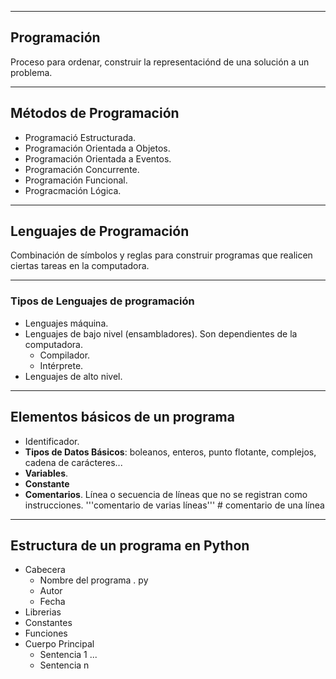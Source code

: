 ****
## Programación

Proceso para ordenar, construir la representaciónd de una solución a un problema.

---
## Métodos de Programación

- Programació Estructurada.
- Programación Orientada a Objetos.
- Programación Orientada a Eventos.
- Programación Concurrente.
- Programación Funcional.
- Progracmación Lógica.

---
## Lenguajes de Programación

Combinación de símbolos y reglas para construir programas que realicen ciertas tareas en la computadora.

---
### Tipos de Lenguajes de programación

- Lenguajes máquina.
 - Lenguajes de bajo nivel (ensambladores). Son dependientes de la computadora.
	 - Compilador.
	 - Intérprete.
 - Lenguajes de alto nivel.

---
## Elementos básicos de un programa

- Identificador.
- **Tipos de Datos Básicos**: boleanos, enteros, punto flotante, complejos, cadena de carácteres...
- **Variables**.
- **Constante**
- **Comentarios**. Línea o secuencia de líneas que no se registran como instrucciones. '''comentario de varias líneas''' # comentario de una línea

---
## Estructura de un programa en Python

- Cabecera
	- Nombre del programa . py
	- Autor
	- Fecha
- Librerias
- Constantes
- Funciones
- Cuerpo Principal
	- Sentencia 1
		...
	- Sentencia n
